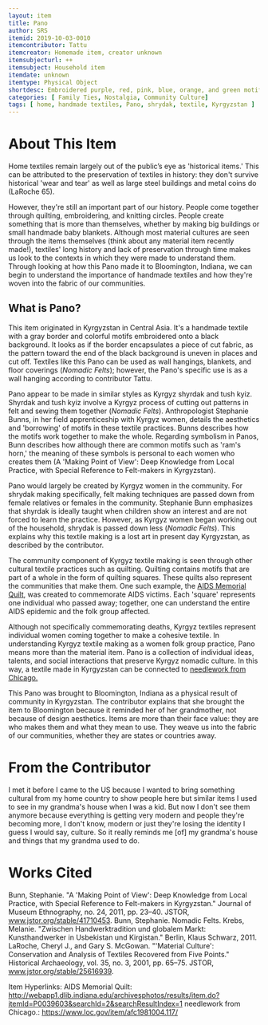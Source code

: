 ```yaml
---
layout: item
title: Pano
author: SRS
itemid: 2019-10-03-0010
itemcontributor: Tattu
itemcreator: Homemade item, creator unknown
itemsubjecturl: ++
itemsubject: Household item
itemdate: unknown
itemtype: Physical Object
shortdesc: Embroidered purple, red, pink, blue, orange, and green motifs on a black fabric. The black fabric is surrounded by a gray border.
categories: [ Family Ties, Nostalgia, Community Culture]
tags: [ home, handmade textiles, Pano, shrydak, textile, Kyrgyzstan ]
---
```


# About This Item
Home textiles remain largely out of the public’s eye as 'historical items.' This can be attributed to the preservation of textiles in history: they don't survive historical 'wear and tear' as well as large steel buildings and metal coins do (LaRoche 65).

However, they're still an important part of our history. People come together through quilting, embroidering, and knitting circles. People create something that is more than themselves, whether by making big buildings or small handmade baby blankets. Although most material cultures are seen through the items themselves (think about any material item recently made!), textiles' long history and lack of preservation through time makes us look to the contexts in which they were made to understand them. Through looking at how this Pano made it to Bloomington, Indiana, we can begin to understand the importance of handmade textiles and how they're woven into the fabric of our communities.

## What is Pano?
This item originated in Kyrgyzstan in Central Asia. It's a handmade textile with a gray border and colorful motifs embroidered onto a black background. It looks as if the border encapsulates a piece of cut fabric, as the pattern toward the end of the black background is uneven in places and cut off. Textiles like this Pano can be used as wall hangings, blankets, and floor coverings (<em>Nomadic Felts</em>); however, the Pano's specific use is as a wall hanging according to contributor Tattu.

Pano appear to be made in similar styles as Kyrgyz shyrdak and tush kyiz. Shyrdak and tush kyiz involve a Kyrgyz process of cutting out patterns in felt and sewing them together (<em>Nomadic Felts</em>). Anthropologist Stephanie Bunns, in her field apprenticeship with Kyrgyz women, details the aesthetics and 'borrowing' of motifs in these textile practices. Bunns describes how the motifs work together to make the whole. Regarding symbolism in Panos, Bunn describes how although there are common motifs such as 'ram's horn,' the meaning of these symbols is personal to each women who creates them (A 'Making Point of View': Deep Knowledge from Local Practice, with Special Reference to Felt-makers in Kyrgyzstan). 

Pano would largely be created by Kyrgyz women in the community. For shrydak making specifically, felt making techniques are passed down from female relatives or females in the community. Stephanie Bunn emphasizes that shyrdak is ideally taught when children show an interest and are not forced to learn the practice. However, as Kyrgyz women began working out of the household, shrydak is passed down less (<em>Nomadic Felts</em>). This explains why this textile making is a lost art in present day Kyrgyzstan, as described by the contributor.

The community component of Kyrgyz textile making is seen through other cultural textile practices such as quilting. Quilting contains motifs that are part of a whole in the form of quilting squares. These quilts also represent the communities that make them. One such example, the <a href= "http://webapp1.dlib.indiana.edu/archivesphotos/results/item.do?itemId=P0039603&searchId=2&searchResultIndex=1">AIDS Memorial Quilt</a>, was created to commemorate AIDS victims. Each 'square' represents one individual who passed away; together, one can understand the entire AIDS epidemic and the folk group affected.

Although not specifically commemorating deaths, Kyrgyz textiles represent individual women coming together to make a cohesive textile. In understanding Kyrgyz textile making as a women folk group practice, Pano means more than the material item. Pano is a collection of individual ideas, talents, and social interactions that preserve Kyrgyz nomadic culture. In this way, a textile made in Kyrgyzstan can be connected to <a href= "https://www.loc.gov/item/afc1981004.117/">needlework from Chicago.</a>

This Pano was brought to Bloomington, Indiana as a physical result of community in Kyrgyzstan. The contributor explains that she brought the item to Bloomington because it reminded her of her grandmother, not because of design aesthetics. Items are more than their face value: they are who makes them and what they mean to use. They weave us into the fabric of our communities, whether they are states or countries away.

# From the Contributor

I met it before I came to the US because I wanted to bring something cultural from my home country to show people here but similar items I used to see in my grandma's house when I was a kid. But now I don't see them anymore because everything is getting very modern and people they're becoming more, I don't know, modern or just they're losing the identity I guess I would say, culture. So it really reminds me [of] my grandma's house and things that my grandma used to do.

# Works Cited
Bunn, Stephanie. "A 'Making Point of View': Deep Knowledge from Local Practice, with Special Reference to Felt-makers in Kyrgyzstan." Journal of Museum Ethnography, no. 24, 2011, pp. 23–40. JSTOR, www.jstor.org/stable/41710453.
Bunn, Stephanie. Nomadic Felts. 
Krebs, Melanie. "Zwischen Handwerktradition und globalem Markt: Kunsthandwerker in Usbekistan und Kirgistan." Berlin, Klaus Schwarz, 2011.
LaRoche, Cheryl J., and Gary S. McGowan. "'Material Culture': Conservation and Analysis of Textiles Recovered from Five Points." Historical Archaeology, vol. 35, no. 3, 2001, pp. 65–75. JSTOR, www.jstor.org/stable/25616939.

Item Hyperlinks:
AIDS Memorial Quilt: http://webapp1.dlib.indiana.edu/archivesphotos/results/item.do?itemId=P0039603&searchId=2&searchResultIndex=1
needlework from Chicago.: https://www.loc.gov/item/afc1981004.117/
